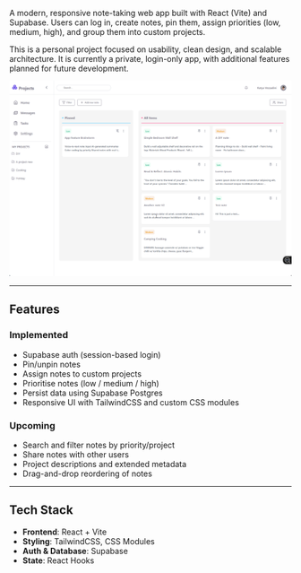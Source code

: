 A modern, responsive note-taking web app built with React (Vite) and Supabase. Users can log in, create notes, pin them, assign priorities (low, medium, high), and group them into custom projects.

This is a personal project focused on usability, clean design, and scalable architecture. It is currently a private, login-only app, with additional features planned for future development.

![App demo](./public/React_Notes_App_GIF.gif)

---

## Features
### Implemented
- Supabase auth (session-based login)
- Pin/unpin notes
- Assign notes to custom projects
- Prioritise notes (low / medium / high)
- Persist data using Supabase Postgres
- Responsive UI with TailwindCSS and custom CSS modules

### Upcoming
- Search and filter notes by priority/project
- Share notes with other users
- Project descriptions and extended metadata
- Drag-and-drop reordering of notes

---

## Tech Stack

- **Frontend**: React + Vite
- **Styling**: TailwindCSS, CSS Modules
- **Auth & Database**: Supabase
- **State**: React Hooks




